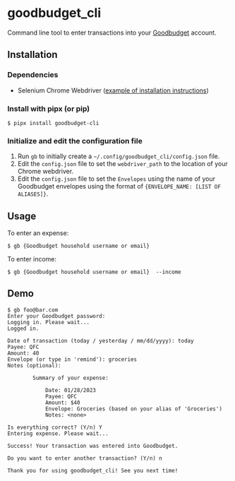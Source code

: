 # goodbudget_cli

Command line tool to enter transactions into your [Goodbudget](https://goodbudget.com/) account.

## Installation
### Dependencies
- Selenium Chrome Webdriver ([example of installation instructions](https://cloudbytes.dev/snippets/run-selenium-and-chrome-on-wsl2))

### Install with pipx (or pip)
```
$ pipx install goodbudget-cli
```
### Initialize and edit the configuration file
1. Run `gb` to initially create a `~/.config/goodbudget_cli/config.json` file.
2. Edit the `config.json` file to set the `webdriver_path` to the location of your Chrome webdriver.
3. Edit the `config.json` file to set the `Envelopes` using the name of your Goodbudget envelopes using the format of `{ENVELOPE_NAME: [LIST OF ALIASES]}`.
## Usage
To enter an expense:
```
$ gb {Goodbudget household username or email}
```
To enter income:
```
$ gb {Goodbudget household username or email}  --income
```

## Demo
```
$ gb foo@bar.com
Enter your Goodbudget password:
Logging in. Please wait...
Logged in.

Date of transaction (today / yesterday / mm/dd/yyyy): today
Payee: QFC
Amount: 40
Envelope (or type in 'remind'): groceries
Notes (optional):

        Summary of your expense:

            Date: 01/28/2023
            Payee: QFC
            Amount: $40
            Envelope: Groceries (based on your alias of 'Groceries')
            Notes: <none>

Is everything correct? (Y/n) Y
Entering expense. Please wait...

Success! Your transaction was entered into Goodbudget.

Do you want to enter another transaction? (Y/n) n

Thank you for using goodbudget_cli! See you next time!
```
